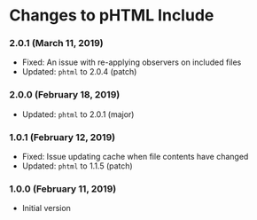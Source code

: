 # Changes to pHTML Include

### 2.0.1 (March 11, 2019)

- Fixed: An issue with re-applying observers on included files
- Updated: `phtml` to 2.0.4 (patch)

### 2.0.0 (February 18, 2019)

- Updated: `phtml` to 2.0.1 (major)

### 1.0.1 (February 12, 2019)

- Fixed: Issue updating cache when file contents have changed
- Updated: `phtml` to 1.1.5 (patch)

### 1.0.0 (February 11, 2019)

- Initial version
